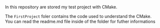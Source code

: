 In this repository are stored my test project with CMake.

The `FirstProject` foler contains the code used to understand the CMake. You can read the readme.md file inside of the folder for futher informations